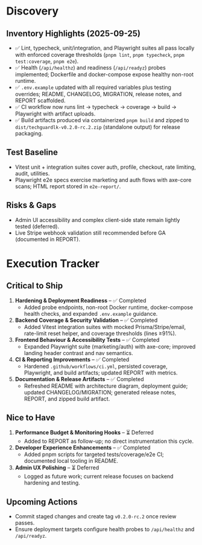# Discovery

## Inventory Highlights (2025-09-25)
- ✅ Lint, typecheck, unit/integration, and Playwright suites all pass locally with enforced coverage thresholds (`pnpm lint`, `pnpm typecheck`, `pnpm test:coverage`, `pnpm e2e`).
- ✅ Health (`/api/healthz`) and readiness (`/api/readyz`) probes implemented; Dockerfile and docker-compose expose healthy non-root runtime.
- ✅ `.env.example` updated with all required variables plus testing overrides; README, CHANGELOG, MIGRATION, release notes, and REPORT scaffolded.
- ✅ CI workflow now runs lint → typecheck → coverage → build → Playwright with artifact uploads.
- ✅ Build artifacts produced via containerized `pnpm build` and zipped to `dist/techguardlk-v0.2.0-rc.2.zip` (standalone output) for release packaging.

## Test Baseline
- Vitest unit + integration suites cover auth, profile, checkout, rate limiting, audit, utilities.
- Playwright e2e specs exercise marketing and auth flows with axe-core scans; HTML report stored in `e2e-report/`.

## Risks & Gaps
- Admin UI accessibility and complex client-side state remain lightly tested (deferred).
- Live Stripe webhook validation still recommended before GA (documented in REPORT).

# Execution Tracker

## Critical to Ship
1. **Hardening & Deployment Readiness** – ✅ Completed  
   - Added probe endpoints, non-root Docker runtime, docker-compose health checks, and expanded `.env.example` guidance.
2. **Backend Coverage & Security Validation** – ✅ Completed  
   - Added Vitest integration suites with mocked Prisma/Stripe/email, rate-limit reset helper, and coverage thresholds (lines ≥91%).
3. **Frontend Behaviour & Accessibility Tests** – ✅ Completed  
   - Expanded Playwright suite (marketing/auth) with axe-core; improved landing header contrast and nav semantics.
4. **CI & Reporting Improvements** – ✅ Completed  
   - Hardened `.github/workflows/ci.yml`, persisted coverage, Playwright, and build artifacts; updated REPORT with metrics.
5. **Documentation & Release Artifacts** – ✅ Completed  
   - Refreshed README with architecture diagram, deployment guide; updated CHANGELOG/MIGRATION; generated release notes, REPORT, and zipped build artifact.

## Nice to Have
1. **Performance Budget & Monitoring Hooks** – ⏳ Deferred  
   - Added to REPORT as follow-up; no direct instrumentation this cycle.
2. **Developer Experience Enhancements** – ✅ Completed  
   - Added pnpm scripts for targeted tests/coverage/e2e CI; documented local tooling in README.
3. **Admin UX Polishing** – ⏳ Deferred  
   - Logged as future work; current release focuses on backend hardening and testing.

## Upcoming Actions
- Commit staged changes and create tag `v0.2.0-rc.2` once review passes.
- Ensure deployment targets configure health probes to `/api/healthz` and `/api/readyz`.
